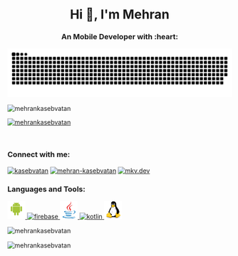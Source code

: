 <h1 align="center">Hi 👋, I'm Mehran</h1>
<h3 align="center">An Mobile Developer with :heart:</h3>

<picture>
  <source media="(prefers-color-scheme: dark)" srcset="https://raw.githubusercontent.com/platane/platane/output/github-contribution-grid-snake-dark.svg">
<!--   <source media="(prefers-color-scheme: dark)" srcset="https://raw.githubusercontent.com/platane/platane/output/github-contribution-grid-snake.svg"> -->
  <img alt="github contribution grid snake animation" src="https://raw.githubusercontent.com/platane/platane/output/github-contribution-grid-snake.svg">
</picture>

<p align="left"> <img src="https://komarev.com/ghpvc/?username=mehrankasebvatan&label=Profile%20views&color=0e75b6&style=flat" alt="mehrankasebvatan" /> </p>

<p align="left"> <a href="https://github.com/ryo-ma/github-profile-trophy"><img src="https://github-profile-trophy.vercel.app/?username=mehrankasebvatan&theme=monokai" alt="mehrankasebvatan" /></a> </p>

<p align="left"> <a href="https://twitter.com/" target="blank"><img src="https://img.shields.io/twitter/follow/?logo=twitter&style=for-the-badge" alt="" /></a> </p>

<h3 align="left">Connect with me:</h3>
<p align="left">
<a href="https://linkedin.com/in/kasebvatan" target="blank"><img align="center" src="https://raw.githubusercontent.com/rahuldkjain/github-profile-readme-generator/master/src/images/icons/Social/linked-in-alt.svg" alt="kasebvatan" height="30" width="40" /></a>
<a href="https://stackoverflow.com/users/9562800/mehran-kasebvatan" target="blank"><img align="center" src="https://raw.githubusercontent.com/rahuldkjain/github-profile-readme-generator/master/src/images/icons/Social/stack-overflow.svg" alt="mehran-kasebvatan" height="30" width="40" /></a>
<a href="https://instagram.com/mkv.dev" target="blank"><img align="center" src="https://raw.githubusercontent.com/rahuldkjain/github-profile-readme-generator/master/src/images/icons/Social/instagram.svg" alt="mkv.dev" height="30" width="40" /></a>
</p>

<h3 align="left">Languages and Tools:</h3>
<p align="left"> <a href="https://developer.android.com" target="_blank" rel="noreferrer"> <img src="https://raw.githubusercontent.com/devicons/devicon/master/icons/android/android-original-wordmark.svg" alt="android" width="40" height="40"/> </a> <a href="https://firebase.google.com/" target="_blank" rel="noreferrer"> <img src="https://www.vectorlogo.zone/logos/firebase/firebase-icon.svg" alt="firebase" width="40" height="40"/> </a> <a href="https://www.java.com" target="_blank" rel="noreferrer"> <img src="https://raw.githubusercontent.com/devicons/devicon/master/icons/java/java-original.svg" alt="java" width="40" height="40"/> </a> <a href="https://kotlinlang.org" target="_blank" rel="noreferrer"> <img src="https://www.vectorlogo.zone/logos/kotlinlang/kotlinlang-icon.svg" alt="kotlin" width="40" height="40"/> </a> <a href="https://www.linux.org/" target="_blank" rel="noreferrer"> <img src="https://raw.githubusercontent.com/devicons/devicon/master/icons/linux/linux-original.svg" alt="linux" width="40" height="40"/> </a> </p>

<p><img align="center" src="https://github-readme-stats.vercel.app/api/top-langs?username=mehrankasebvatan&show_icons=true&locale=en&layout=compact&theme=bear" alt="mehrankasebvatan" /></p>

<!--<p>&nbsp;<img align="center" src="https://github-readme-stats.vercel.app/api?username=mehrankasebvatan&show_icons=true&locale=en&theme=bear" alt="mehrankasebvatan" /></p>-->

<p><img align="center" src="https://github-readme-streak-stats.herokuapp.com/?user=mehrankasebvatan&theme=bear" alt="mehrankasebvatan" /></p>

